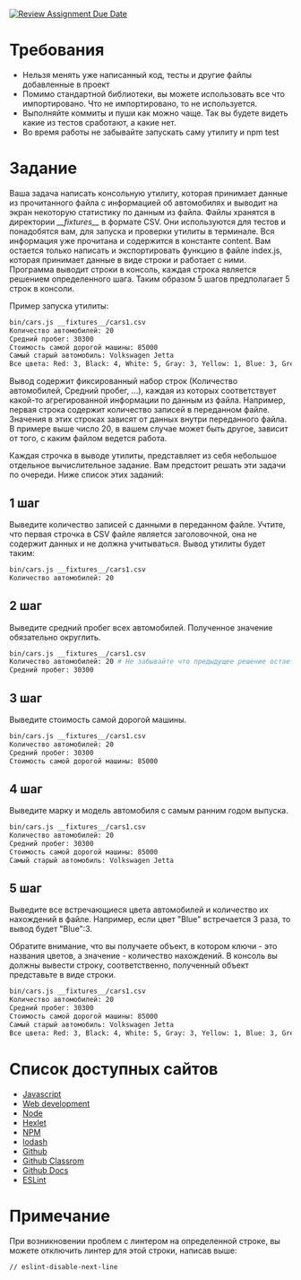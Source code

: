 [![Review Assignment Due Date](https://classroom.github.com/assets/deadline-readme-button-24ddc0f5d75046c5622901739e7c5dd533143b0c8e959d652212380cedb1ea36.svg)](https://classroom.github.com/a/CvNvKdDf)
# Требования

* Нельзя менять уже написанный код, тесты и другие файлы добавленные в проект
* Помимо стандартной библиотеки, вы можете использовать все что импортировано. Что не импортировано, то не используется.
* Выполняйте коммиты и пуши как можно чаще. Так вы будете видеть какие из тестов сработают, а какие нет.
* Во время работы не забывайте запускать саму утилиту и npm test

# Задание

Ваша задача написать консольную утилиту, которая принимает данные из прочитанного файла с информацией об автомобилях и выводит на экран некоторую статистику по данным из файла. Файлы хранятся в директории *\_\_fixtures\_\_* в формате CSV. Они используются для тестов и понадобятся вам, для запуска и проверки утилиты в терминале. Вся информация уже прочитана и содержится в константе content. Вам остается только написать и экспортировать функцию в файле index.js, которая принимает данные в виде строки и работает с ними. Программа выводит строки в консоль, каждая строка является решением определенного шага. Таким образом 5 шагов предполагает 5 строк в консоли.

Пример запуска утилиты:

```bash
bin/cars.js __fixtures__/cars1.csv
Количество автомобилей: 20
Средний пробег: 30300
Стоимость самой дорогой машины: 85000
Самый старый автомобиль: Volkswagen Jetta
Все цвета: Red: 3, Black: 4, White: 5, Gray: 3, Yellow: 1, Blue: 3, Green: 1
```

Вывод содержит фиксированный набор строк (Количество автомобилей, Средний пробег, ...), каждая из которых соответствует какой-то агрегированной информации по данным из файла. Например, первая строка содержит количество записей в переданном файле. Значения в этих строках зависят от данных внутри переданного файла. В примере выше число 20, в вашем случае может быть другое, зависит от того, с каким файлом ведется работа.

Каждая строчка в выводе утилиты, представляет из себя небольшое отдельное вычислительное задание. Вам предстоит решать эти задачи по очереди. Ниже список этих заданий:

## 1 шаг

Выведите количество записей с данными в переданном файле. Учтите, что первая строчка в CSV файле является заголовочной, она не содержит данных и не должна учитываться. Вывод утилиты будет таким:

```bash
bin/cars.js __fixtures__/cars1.csv
Количество автомобилей: 20
```

## 2 шаг

Выведите средний пробег всех автомобилей. Полученное значение обязательно округлить.

```bash
bin/cars.js __fixtures__/cars1.csv
Количество автомобилей: 20 # Не забывайте что предыдущее решение остается работать
Средний пробег: 30300
```

## 3 шаг

Выведите стоимость самой дорогой машины.

```bash
bin/cars.js __fixtures__/cars1.csv
Количество автомобилей: 20
Средний пробег: 30300
Стоимость самой дорогой машины: 85000
```

## 4 шаг

Выведите марку и модель автомобиля с самым ранним годом выпуска.

```bash
bin/cars.js __fixtures__/cars1.csv
Количество автомобилей: 20
Средний пробег: 30300
Стоимость самой дорогой машины: 85000
Самый старый автомобиль: Volkswagen Jetta
```

## 5 шаг

Выведите все встречающиеся цвета автомобилей и количество их нахождений в файле. Например, если цвет "Blue" встречается 3 раза, то вывод будет "Blue":3.

Обратите внимание, что вы получаете объект, в котором ключи - это названия цветов, а значение - количество нахождений. В консоль вы должны вывести строку, соответственно, полученный объект представьте в виде строки.

```bash
bin/cars.js __fixtures__/cars1.csv
Количество автомобилей: 20
Средний пробег: 30300
Стоимость самой дорогой машины: 85000
Самый старый автомобиль: Volkswagen Jetta
Все цвета: Red: 3, Black: 4, White: 5, Gray: 3, Yellow: 1, Blue: 3, Green: 1
```

# Список доступных сайтов

- [Javascript](https://developer.mozilla.org/ru/docs/Learn/JavaScript)
- [Web development](https://developer.mozilla.org/en-US/docs/Learn)
- [Node](https://nodejs.org/ru/docs)
- [Hexlet](https://hexlet.io)
- [NPM](https://docs.npmjs.com/)
- [lodash](https://lodash.com/docs)
- [Github](https://github.com/)
- [Github Classrom](https://classroom.github.com/)
- [Github Docs](https://docs.github.com/ru)
- [ESLint](https://eslint.org/docs/latest/)

# Примечание

При возникновении проблем с линтером на определенной строке, вы можете отключить линтер для этой строки, написав выше:
```bash
// eslint-disable-next-line
```
